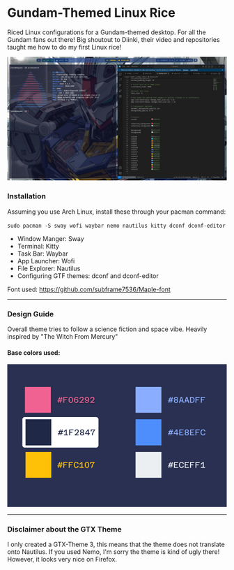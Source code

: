 # Gundam-Themed Linux Rice
Riced Linux configurations for a Gundam-themed desktop. For all the Gundam fans out there!
Big shoutout to Diinki, their video and repositories taught me how to do my first Linux rice!

<img src = "https://github.com/mish-chan/gundam_linux-rice/blob/main/Screenshot/1755753280_grim.png" alt = "rice screenshot">

<h3>Installation</h3>
Assuming you use Arch Linux, install these through your pacman command: 

`sudo pacman -S sway wofi waybar nemo nautilus kitty dconf dconf-editor`

- Window Manger: Sway
- Terminal: Kitty
- Task Bar: Waybar
- App Launcher: Wofi
- File Explorer: Nautilus
- Configuring GTF themes: dconf and dconf-editor

Font used: https://github.com/subframe7536/Maple-font

------------------------------

<h3>Design Guide</h3>
Overall theme tries to follow a science fiction and space vibe. Heavily inspired by "The Witch From Mercury"

<h4>Base colors used:</h4>

<img src = "https://github.com/mish-chan/gundam_linux-rice/blob/main/Design%20System/base%20colors.png" alt = "base colors used">

------------------------------
<h3>Disclaimer about the GTX Theme</h3>
I only created a GTX-Theme 3, this means that the theme does not translate onto Nautilus. If you used Nemo, I'm sorry the theme is kind of ugly there! However, it looks very nice on Firefox.
